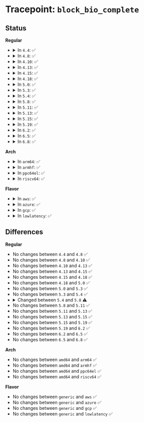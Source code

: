 # Tracepoint: <code>block_bio_complete</code>

## Status
<b>Regular</b>
<ul>
<li>
<details>
<summary>In <code>4.4</code>: ✅</summary>

Event:

```c
struct trace_event_raw_block_bio_complete {
    struct trace_entry ent;
    dev_t dev;
    sector_t sector;
    unsigned int nr_sector;
    int error;
    char rwbs[8];
    char __data[0];
};
```
Function:

```c
void trace_event_raw_event_block_bio_complete(void *__data, struct request_queue *q, struct bio *bio, int error);
```
</details>
</li>
<li>
<details>
<summary>In <code>4.8</code>: ✅</summary>

Event:

```c
struct trace_event_raw_block_bio_complete {
    struct trace_entry ent;
    dev_t dev;
    sector_t sector;
    unsigned int nr_sector;
    int error;
    char rwbs[8];
    char __data[0];
};
```
Function:

```c
void trace_event_raw_event_block_bio_complete(void *__data, struct request_queue *q, struct bio *bio, int error);
```
</details>
</li>
<li>
<details>
<summary>In <code>4.10</code>: ✅</summary>

Event:

```c
struct trace_event_raw_block_bio_complete {
    struct trace_entry ent;
    dev_t dev;
    sector_t sector;
    unsigned int nr_sector;
    int error;
    char rwbs[8];
    char __data[0];
};
```
Function:

```c
void trace_event_raw_event_block_bio_complete(void *__data, struct request_queue *q, struct bio *bio, int error);
```
</details>
</li>
<li>
<details>
<summary>In <code>4.13</code>: ✅</summary>

Event:

```c
struct trace_event_raw_block_bio_complete {
    struct trace_entry ent;
    dev_t dev;
    sector_t sector;
    unsigned int nr_sector;
    int error;
    char rwbs[8];
    char __data[0];
};
```
Function:

```c
void trace_event_raw_event_block_bio_complete(void *__data, struct request_queue *q, struct bio *bio, int error);
```
</details>
</li>
<li>
<details>
<summary>In <code>4.15</code>: ✅</summary>

Event:

```c
struct trace_event_raw_block_bio_complete {
    struct trace_entry ent;
    dev_t dev;
    sector_t sector;
    unsigned int nr_sector;
    int error;
    char rwbs[8];
    char __data[0];
};
```
Function:

```c
void trace_event_raw_event_block_bio_complete(void *__data, struct request_queue *q, struct bio *bio, int error);
```
</details>
</li>
<li>
<details>
<summary>In <code>4.18</code>: ✅</summary>

Event:

```c
struct trace_event_raw_block_bio_complete {
    struct trace_entry ent;
    dev_t dev;
    sector_t sector;
    unsigned int nr_sector;
    int error;
    char rwbs[8];
    char __data[0];
};
```
Function:

```c
void trace_event_raw_event_block_bio_complete(void *__data, struct request_queue *q, struct bio *bio, int error);
```
</details>
</li>
<li>
<details>
<summary>In <code>5.0</code>: ✅</summary>

Event:

```c
struct trace_event_raw_block_bio_complete {
    struct trace_entry ent;
    dev_t dev;
    sector_t sector;
    unsigned int nr_sector;
    int error;
    char rwbs[8];
    char __data[0];
};
```
Function:

```c
void trace_event_raw_event_block_bio_complete(void *__data, struct request_queue *q, struct bio *bio, int error);
```
</details>
</li>
<li>
<details>
<summary>In <code>5.3</code>: ✅</summary>

Event:

```c
struct trace_event_raw_block_bio_complete {
    struct trace_entry ent;
    dev_t dev;
    sector_t sector;
    unsigned int nr_sector;
    int error;
    char rwbs[8];
    char __data[0];
};
```
Function:

```c
void trace_event_raw_event_block_bio_complete(void *__data, struct request_queue *q, struct bio *bio, int error);
```
</details>
</li>
<li>
<details>
<summary>In <code>5.4</code>: ✅</summary>

Event:

```c
struct trace_event_raw_block_bio_complete {
    struct trace_entry ent;
    dev_t dev;
    sector_t sector;
    unsigned int nr_sector;
    int error;
    char rwbs[8];
    char __data[0];
};
```
Function:

```c
void trace_event_raw_event_block_bio_complete(void *__data, struct request_queue *q, struct bio *bio, int error);
```
</details>
</li>
<li>
<details>
<summary>In <code>5.8</code>: ✅</summary>

Event:

```c
struct trace_event_raw_block_bio_complete {
    struct trace_entry ent;
    dev_t dev;
    sector_t sector;
    unsigned int nr_sector;
    int error;
    char rwbs[8];
    char __data[0];
};
```
Function:

```c
void trace_event_raw_event_block_bio_complete(void *__data, struct request_queue *q, struct bio *bio);
```
</details>
</li>
<li>
<details>
<summary>In <code>5.11</code>: ✅</summary>

Event:

```c
struct trace_event_raw_block_bio_complete {
    struct trace_entry ent;
    dev_t dev;
    sector_t sector;
    unsigned int nr_sector;
    int error;
    char rwbs[8];
    char __data[0];
};
```
Function:

```c
void trace_event_raw_event_block_bio_complete(void *__data, struct request_queue *q, struct bio *bio);
```
</details>
</li>
<li>
<details>
<summary>In <code>5.13</code>: ✅</summary>

Event:

```c
struct trace_event_raw_block_bio_complete {
    struct trace_entry ent;
    dev_t dev;
    sector_t sector;
    unsigned int nr_sector;
    int error;
    char rwbs[8];
    char __data[0];
};
```
Function:

```c
void trace_event_raw_event_block_bio_complete(void *__data, struct request_queue *q, struct bio *bio);
```
</details>
</li>
<li>
<details>
<summary>In <code>5.15</code>: ✅</summary>

Event:

```c
struct trace_event_raw_block_bio_complete {
    struct trace_entry ent;
    dev_t dev;
    sector_t sector;
    unsigned int nr_sector;
    int error;
    char rwbs[8];
    char __data[0];
};
```
Function:

```c
void trace_event_raw_event_block_bio_complete(void *__data, struct request_queue *q, struct bio *bio);
```
</details>
</li>
<li>
<details>
<summary>In <code>5.19</code>: ✅</summary>

Event:

```c
struct trace_event_raw_block_bio_complete {
    struct trace_entry ent;
    dev_t dev;
    sector_t sector;
    unsigned int nr_sector;
    int error;
    char rwbs[8];
    char __data[0];
};
```
Function:

```c
void trace_event_raw_event_block_bio_complete(void *__data, struct request_queue *q, struct bio *bio);
```
</details>
</li>
<li>
<details>
<summary>In <code>6.2</code>: ✅</summary>

Event:

```c
struct trace_event_raw_block_bio_complete {
    struct trace_entry ent;
    dev_t dev;
    sector_t sector;
    unsigned int nr_sector;
    int error;
    char rwbs[8];
    char __data[0];
};
```
Function:

```c
void trace_event_raw_event_block_bio_complete(void *__data, struct request_queue *q, struct bio *bio);
```
</details>
</li>
<li>
<details>
<summary>In <code>6.5</code>: ✅</summary>

Event:

```c
struct trace_event_raw_block_bio_complete {
    struct trace_entry ent;
    dev_t dev;
    sector_t sector;
    unsigned int nr_sector;
    int error;
    char rwbs[8];
    char __data[0];
};
```
Function:

```c
void trace_event_raw_event_block_bio_complete(void *__data, struct request_queue *q, struct bio *bio);
```
</details>
</li>
<li>
<details>
<summary>In <code>6.8</code>: ✅</summary>

Event:

```c
struct trace_event_raw_block_bio_complete {
    struct trace_entry ent;
    dev_t dev;
    sector_t sector;
    unsigned int nr_sector;
    int error;
    char rwbs[8];
    char __data[0];
};
```
Function:

```c
void trace_event_raw_event_block_bio_complete(void *__data, struct request_queue *q, struct bio *bio);
```
</details>
</li>
</ul>
<b>Arch</b>
<ul>
<li>
<details>
<summary>In <code>arm64</code>: ✅</summary>

Event:

```c
struct trace_event_raw_block_bio_complete {
    struct trace_entry ent;
    dev_t dev;
    sector_t sector;
    unsigned int nr_sector;
    int error;
    char rwbs[8];
    char __data[0];
};
```
Function:

```c
void trace_event_raw_event_block_bio_complete(void *__data, struct request_queue *q, struct bio *bio, int error);
```
</details>
</li>
<li>
<details>
<summary>In <code>armhf</code>: ✅</summary>

Event:

```c
struct trace_event_raw_block_bio_complete {
    struct trace_entry ent;
    dev_t dev;
    sector_t sector;
    unsigned int nr_sector;
    int error;
    char rwbs[8];
    char __data[0];
};
```
Function:

```c
void trace_event_raw_event_block_bio_complete(void *__data, struct request_queue *q, struct bio *bio, int error);
```
</details>
</li>
<li>
<details>
<summary>In <code>ppc64el</code>: ✅</summary>

Event:

```c
struct trace_event_raw_block_bio_complete {
    struct trace_entry ent;
    dev_t dev;
    sector_t sector;
    unsigned int nr_sector;
    int error;
    char rwbs[8];
    char __data[0];
};
```
Function:

```c
void trace_event_raw_event_block_bio_complete(void *__data, struct request_queue *q, struct bio *bio, int error);
```
</details>
</li>
<li>
<details>
<summary>In <code>riscv64</code>: ✅</summary>

Event:

```c
struct trace_event_raw_block_bio_complete {
    struct trace_entry ent;
    dev_t dev;
    sector_t sector;
    unsigned int nr_sector;
    int error;
    char rwbs[8];
    char __data[0];
};
```
Function:

```c
void trace_event_raw_event_block_bio_complete(void *__data, struct request_queue *q, struct bio *bio, int error);
```
</details>
</li>
</ul>
<b>Flavor</b>
<ul>
<li>
<details>
<summary>In <code>aws</code>: ✅</summary>

Event:

```c
struct trace_event_raw_block_bio_complete {
    struct trace_entry ent;
    dev_t dev;
    sector_t sector;
    unsigned int nr_sector;
    int error;
    char rwbs[8];
    char __data[0];
};
```
Function:

```c
void trace_event_raw_event_block_bio_complete(void *__data, struct request_queue *q, struct bio *bio, int error);
```
</details>
</li>
<li>
<details>
<summary>In <code>azure</code>: ✅</summary>

Event:

```c
struct trace_event_raw_block_bio_complete {
    struct trace_entry ent;
    dev_t dev;
    sector_t sector;
    unsigned int nr_sector;
    int error;
    char rwbs[8];
    char __data[0];
};
```
Function:

```c
void trace_event_raw_event_block_bio_complete(void *__data, struct request_queue *q, struct bio *bio, int error);
```
</details>
</li>
<li>
<details>
<summary>In <code>gcp</code>: ✅</summary>

Event:

```c
struct trace_event_raw_block_bio_complete {
    struct trace_entry ent;
    dev_t dev;
    sector_t sector;
    unsigned int nr_sector;
    int error;
    char rwbs[8];
    char __data[0];
};
```
Function:

```c
void trace_event_raw_event_block_bio_complete(void *__data, struct request_queue *q, struct bio *bio, int error);
```
</details>
</li>
<li>
<details>
<summary>In <code>lowlatency</code>: ✅</summary>

Event:

```c
struct trace_event_raw_block_bio_complete {
    struct trace_entry ent;
    dev_t dev;
    sector_t sector;
    unsigned int nr_sector;
    int error;
    char rwbs[8];
    char __data[0];
};
```
Function:

```c
void trace_event_raw_event_block_bio_complete(void *__data, struct request_queue *q, struct bio *bio, int error);
```
</details>
</li>
</ul>

## Differences
<b>Regular</b>
<ul>
<li>
No changes between <code>4.4</code> and <code>4.8</code> ✅
</li>
<li>
No changes between <code>4.8</code> and <code>4.10</code> ✅
</li>
<li>
No changes between <code>4.10</code> and <code>4.13</code> ✅
</li>
<li>
No changes between <code>4.13</code> and <code>4.15</code> ✅
</li>
<li>
No changes between <code>4.15</code> and <code>4.18</code> ✅
</li>
<li>
No changes between <code>4.18</code> and <code>5.0</code> ✅
</li>
<li>
No changes between <code>5.0</code> and <code>5.3</code> ✅
</li>
<li>
No changes between <code>5.3</code> and <code>5.4</code> ✅
</li>
<li>
<details>
<summary>Changed between <code>5.4</code> and <code>5.8</code> ⚠️</summary>
<ul>
<li>
<b>Func changed. </b>
</li>
<li>
<b>Param removed. </b>
<code>int error</code>
</li>
</ul>
</details>
</li>
<li>
No changes between <code>5.8</code> and <code>5.11</code> ✅
</li>
<li>
No changes between <code>5.11</code> and <code>5.13</code> ✅
</li>
<li>
No changes between <code>5.13</code> and <code>5.15</code> ✅
</li>
<li>
No changes between <code>5.15</code> and <code>5.19</code> ✅
</li>
<li>
No changes between <code>5.19</code> and <code>6.2</code> ✅
</li>
<li>
No changes between <code>6.2</code> and <code>6.5</code> ✅
</li>
<li>
No changes between <code>6.5</code> and <code>6.8</code> ✅
</li>
</ul>
<b>Arch</b>
<ul>
<li>
No changes between <code>amd64</code> and <code>arm64</code> ✅
</li>
<li>
No changes between <code>amd64</code> and <code>armhf</code> ✅
</li>
<li>
No changes between <code>amd64</code> and <code>ppc64el</code> ✅
</li>
<li>
No changes between <code>amd64</code> and <code>riscv64</code> ✅
</li>
</ul>
<b>Flavor</b>
<ul>
<li>
No changes between <code>generic</code> and <code>aws</code> ✅
</li>
<li>
No changes between <code>generic</code> and <code>azure</code> ✅
</li>
<li>
No changes between <code>generic</code> and <code>gcp</code> ✅
</li>
<li>
No changes between <code>generic</code> and <code>lowlatency</code> ✅
</li>
</ul>
